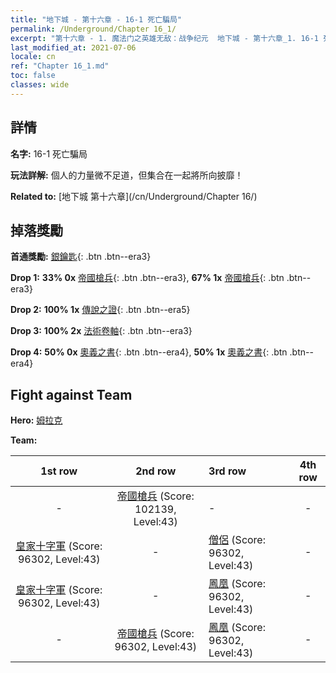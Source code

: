 ```yaml
---
title: "地下城 - 第十六章 - 16-1 死亡騙局"
permalink: /Underground/Chapter 16_1/
excerpt: "第十六章 - 1. 魔法门之英雄无敌：战争纪元  地下城 - 第十六章_1. 16-1 死亡騙局"
last_modified_at: 2021-07-06
locale: cn
ref: "Chapter 16_1.md"
toc: false
classes: wide
---
```


## 詳情

 **名字:** 16-1 死亡騙局

 **玩法詳解:**       個人的力量微不足道，但集合在一起將所向披靡！

 **Related to:** [地下城 第十六章](/cn/Underground/Chapter 16/)

## 掉落獎勵

 **首通獎勵:** [銀鑰匙](/cn/Items/con_693/){: .btn .btn--era3}

 **Drop 1:** **33% 0x** [帝國槍兵](/cn/Items/unt_190/){: .btn .btn--era3}, **67% 1x** [帝國槍兵](/cn/Items/unt_190/){: .btn .btn--era3}

 **Drop 2:** **100% 1x** [傳說之證](/cn/Items/mat_67/){: .btn .btn--era5}

 **Drop 3:** **100% 2x** [法術卷軸](/cn/Items/con_694/){: .btn .btn--era3}

 **Drop 4:** **50% 0x** [奧義之書](/cn/Items/mat_60/){: .btn .btn--era4}, **50% 1x** [奧義之書](/cn/Items/mat_60/){: .btn .btn--era4}


## Fight against Team
 **Hero:** [姆拉克](/cn/heroes/Mullich/)

 **Team:**


  | 1st row | 2nd row | 3rd row | 4th row |
  |:----:|:----:|:----|:----:|
  | - | [帝國槍兵](/cn/units/Pikeman/) (Score: 102139, Level:43)  | - | - |
  | [皇家十字軍](/cn/units/Swordsman/) (Score: 96302, Level:43)  | - | [僧侶](/cn/units/Monk/) (Score: 96302, Level:43)  | - |
  | [皇家十字軍](/cn/units/Swordsman/) (Score: 96302, Level:43)  | - | [鳳凰](/cn/units/Firebird/) (Score: 96302, Level:43)  | - |
  | - | [帝國槍兵](/cn/units/Pikeman/) (Score: 96302, Level:43)  | [鳳凰](/cn/units/Firebird/) (Score: 96302, Level:43)  | - |


